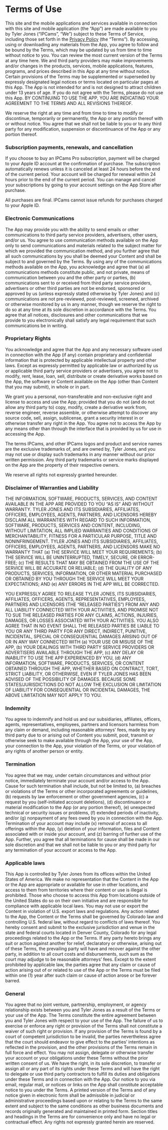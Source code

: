 ---
---
# Terms of Use
This site and the mobile applications and services available in connection with this site and mobile application (the “App”) are made available to you by Tyler Jones (“IPCams”, “We”) subject to these Terms of Service, including those set forth in the [Privacy Policy](https://ipcams.net/privacy) (the “Terms”). By accessing, using or downloading any materials from the App, you agree to follow and be bound by the Terms, which may be updated by us from time to time without notice to you. You can review the most current version of the Terms at any time here. We and third party providers may make improvements and/or changes in the products, services, mobile applications, features, programs, and prices described in this App at any time without notice. Certain provisions of the Terms may be supplemented or superseded by expressly designated legal notices or terms located on particular pages at this App. The App is not intended for and is not designed to attract children under 13 years of age. If you do not agree with the Terms, please do not use this App. BY CONTINUING TO USE THE APP, YOU ARE INDICATING YOUR AGREEMENT TO THE TERMS AND ALL REVISIONS THEREOF.

We reserve the right at any time and from time to time to modify or discontinue, temporarily or permanently, the App or any portion thereof with or without notice. You agree that we shall not be liable to you or to any third party for any modification, suspension or discontinuance of the App or any portion thereof.

### Subscription payments, renewals, and cancellation
If you choose to buy an IPCams Pro subscription, payment will be charged to your Apple ID account at the confirmation of purchase. The subscription automatically renews unless it is canceled at least 24 hours before the end of the current period. Your account will be charged for renewal within 24 hours prior to the end of the current period. You can manage and cancel your subscriptions by going to your account settings on the App Store after purchase.

All purchases are final. IPCams cannot issue refunds for purchases charged to your Apple ID.

### Electronic Communications
The App may provide you with the ability to send emails or other communications to third party service providers, advertisers, other users, and/or us. You agree to use communication methods available on the App only to send communications and materials related to the subject matter for which we provided the communication method, and you further agree that all such communications by you shall be deemed your Content and shall be subject to and governed by the Terms. By using any of the communications methods available on the App, you acknowledge and agree that (a) all communications methods constitute public, and not private, means of communication between you and the other party or parties, (b) communications sent to or received from third party service providers, advertisers or other third parties are not be endorsed, sponsored or approved by us (unless expressly stated otherwise by Tyler Jones) and (c) communications are not pre-reviewed, post-reviewed, screened, archived or otherwise monitored by us in any manner, though we reserve the right to do so at any time at its sole discretion in accordance with the Terms. You agree that all notices, disclosures and other communications that we provide to you electronically shall satisfy any legal requirement that such communications be in writing.

### Proprietary Rights
You acknowledge and agree that the App and any necessary software used in connection with the App (if any) contain proprietary and confidential information that is protected by applicable intellectual property and other laws. Except as expressly permitted by applicable law or authorized by us or applicable third party service providers or advertisers, you agree not to modify, rent, lease, loan, sell, distribute or create derivative works based on the App, the software or Content available on the App (other than Content that you may submit), in whole or in part.

We grant you a personal, non-transferable and non-exclusive right and license to access and use the App; provided that you do not (and do not allow any third party to) copy, modify, create a derivative work from, reverse engineer, reverse assemble, or otherwise attempt to discover any source code, sell, assign, sublicense, grant a security interest in or otherwise transfer any right in the App. You agree not to access the App by any means other than through the interface that is provided by us for use in accessing the App.

The terms IPCams, and other IPCams logos and product and service names are the exclusive trademarks of, and are owned by, Tyler Jones, and you may not use or display such trademarks in any manner without our prior written permission. Any third party trademarks or service marks displayed on the App are the property of their respective owners.

We reserve all rights not expressly granted hereunder.

### Disclaimer of Warranties and Liability
THE INFORMATION, SOFTWARE, PRODUCTS, SERVICES, AND CONTENT AVAILABLE IN THE APP ARE PROVIDED TO YOU “AS IS” AND WITHOUT WARRANTY. TYLER JONES AND ITS SUBSIDIARIES, AFFILIATES, OFFICERS, EMPLOYEES, AGENTS, PARTNERS, AND LICENSORS HEREBY DISCLAIM ALL WARRANTIES WITH REGARD TO SUCH INFORMATION, SOFTWARE, PRODUCTS, SERVICES AND CONTENT, INCLUDING, WITHOUT LIMITATION, ALL IMPLIED WARRANTIES AND CONDITIONS OF MERCHANTABILITY, FITNESS FOR A PARTICULAR PURPOSE, TITLE AND NONINFRINGEMENT. TYLER JONES AND ITS SUBSIDIARIES, AFFILIATES, OFFICERS, EMPLOYEES, AGENTS, PARTNERS, AND LICENSORS MAKE NO WARRANTY THAT (a) THE SERVICE WILL MEET YOUR REQUIREMENTS; (b) THE SERVICE WILL BE UNINTERRUPTED, TIMELY, SECURE, OR ERROR-FREE; (c) THE RESULTS THAT MAY BE OBTAINED FROM THE USE OF THE SERVICE WILL BE ACCURATE OR RELIABLE; (d) THE QUALITY OF ANY PRODUCTS, SERVICES, INFORMATION, OR OTHER MATERIAL PURCHASED OR OBTAINED BY YOU THROUGH THE SERVICE WILL MEET YOUR EXPECTATIONS; AND (e) ANY ERRORS IN THE APP WILL BE CORRECTED.

YOU EXPRESSLY AGREE TO RELEASE TYLER JONES, ITS SUBSIDIARIES, AFFILIATES, OFFICERS, AGENTS, REPRESENTATIVES, EMPLOYEES, PARTNERS AND LICENSORS (THE “RELEASED PARTIES”) FROM ANY AND ALL LIABILITY CONNECTED WITH YOUR ACTIVITIES, AND PROMISE NOT TO SUE THE RELEASED PARTIES FOR ANY CLAIMS, ACTIONS, INJURIES, DAMAGES, OR LOSSES ASSOCIATED WITH YOUR ACTIVITIES. YOU ALSO AGREE THAT IN NO EVENT SHALL THE RELEASED PARTIES BE LIABLE TO YOU OR ANY THIRD PARTY FOR ANY DIRECT, INDIRECT, PUNITIVE, INCIDENTAL, SPECIAL OR CONSEQUENTIAL DAMAGES ARISING OUT OF OR IN ANY WAY CONNECTED WITH (a) YOUR USE OR MISUSE OF THE APP, (b) YOUR DEALINGS WITH THIRD PARTY SERVICE PROVIDERS OR ADVERTISERS AVAILABLE THROUGH THE APP, (c) ANY DELAY OR INABILITY TO USE THE APP EXPERIENCED BY YOU, (d) ANY INFORMATION, SOFTWARE, PRODUCTS, SERVICES, OR CONTENT OBTAINED THROUGH THE APP, WHETHER BASED ON CONTRACT, TORT, STRICT LIABILITY, OR OTHERWISE, EVEN IF TYLER JONES HAS BEEN ADVISED OF THE POSSIBILITY OF DAMAGES. BECAUSE SOME STATES/JURISDICTIONS DO NOT ALLOW THE EXCLUSION OR LIMITATION OF LIABILITY FOR CONSEQUENTIAL OR INCIDENTAL DAMAGES, THE ABOVE LIMITATION MAY NOT APPLY TO YOU.

### Indemnity
You agree to indemnify and hold us and our subsidiaries, affiliates, officers, agents, representatives, employees, partners and licensors harmless from any claim or demand, including reasonable attorneys’ fees, made by any third party due to or arising out of Content you submit, post, transmit or otherwise seek to make available through the App, your use of the App, your connection to the App, your violation of the Terms, or your violation of any rights of another person or entity.

### Termination
You agree that we may, under certain circumstances and without prior notice, immediately terminate your account and/or access to the App. Cause for such termination shall include, but not be limited to, (a) breaches or violations of the Terms or other incorporated agreements or guidelines, (b) requests by law enforcement or other government agencies, (c) a request by you (self-initiated account deletions), (d) discontinuance or material modification to the App (or any portion thereof), (e) unexpected technical or security issues or problems, (f) extended periods of inactivity, and/or (g) nonpayment of any fees owed by you in connection with the App. Termination of your account may include (x) removal of access to all offerings within the App, (y) deletion of your information, files and Content associated with or inside your account, and (z) barring of further use of the App. Further, you agree that all terminations for cause shall be made in our sole discretion and that we shall not be liable to you or any third party for any termination of your account or access to the App.

### Applicable laws
This App is controlled by Tyler Jones from its offices within the United States of America. We make no representation that the Content in the App or the App are appropriate or available for use in other locations, and access to them from territories where their content or use is illegal is prohibited. Those who choose to access this App from locations outside of the United States do so on their own initiative and are responsible for compliance with applicable local laws. You may not use or export the Content in violation of U.S. export laws and regulations. Any action related to the App, the Content or the Terms shall be governed by Colorado law and controlling U.S. federal law, without regard to conflicts of laws thereof. You hereby consent and submit to the exclusive jurisdiction and venue in the state and federal courts located in Denver County, Colorado for any legal proceedings related to the App or the Terms. If any party hereto brings any suit or action against another for relief, declaratory or otherwise, arising out of these Terms, the prevailing party will have and recover against the other party, in addition to all court costs and disbursements, such sum as the court may adjudge to be reasonable attorneys’ fees. Except to the extent prohibited by applicable law, the parties agree that any claim or cause of action arising out of or related to use of the App or the Terms must be filed within one (1) year after such claim or cause of action arose or be forever barred.

### General
You agree that no joint venture, partnership, employment, or agency relationship exists between you and Tyler Jones as a result of the Terms or your use of the App. The Terms constitute the entire agreement between you and Tyler Jones with respect to your use of the App. The failure of us to exercise or enforce any right or provision of the Terms shall not constitute a waiver of such right or provision. If any provision of the Terms is found by a court of competent jurisdiction to be invalid, the parties nevertheless agree that the court should endeavor to give effect to the parties’ intentions as reflected in the provision, and the other provisions of the Terms remain in full force and effect. You may not assign, delegate or otherwise transfer your account or your obligations under these Terms without the prior written consent of us. We have the right, in its sole discretion, to transfer or assign all or any part of its rights under these Terms and will have the right to delegate or use third party contractors to fulfill its duties and obligations under these Terms and in connection with the App. Our notice to you via email, regular mail, or notices or links on the App shall constitute acceptable notice to you under the Terms. A printed version of the Terms and of any notice given in electronic form shall be admissible in judicial or administrative proceedings based upon or relating to the Terms to the same extent and subject to the same conditions as other business documents and records originally generated and maintained in printed form. Section titles and headings in the Terms are for convenience only and have no legal or contractual effect. Any rights not expressly granted herein are reserved.
